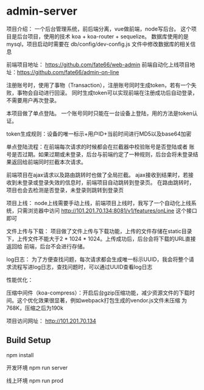 # admin-server

项目介绍：
   一个后台管理系统，前后端分离，vue做前端，node写后台。
   这个项目是后台项目，使用的技术 koa + koa-router + sequelize。
   数据库使用的是mysql，项目启动时需要在 db/config/dev-config.js 文件中修改数据库的相关信息

   前端项目地址： https://github.com/fate66/web-admin
   前端自动化上线项目地址：https://github.com/fate66/admin-on-line

   注册账号时，使用了事物（Transaction），注册账号同时生成token，若有一个失败，事物会自动进行回滚。
   同时生成token可以实现前端在注册成功后自动登录，不需要用户再次登录。

   本项目做了单点登陆。
   一个账号同时只能在一台设备上登陆，用的方法是token认证。

   token生成规则：设备的唯一标示+用户ID+当前时间进行MD5以及base64加密

   单点登陆流程：在前端每次请求的时候都会在拦截器中校验账号是否登陆或者
   账号是否过期。如果过期或未登录，后台与前端约定了一种规则，后台会将未登录结果返回给前端同时拦截本次请求。

   前端项目在ajax请求以及路由跳转时也做了全局拦截。
   ajax接收到结果时，若接收到未登录或登录失效的信息时，前端项目自动跳转到登录页。
   在路由跳转时，项目也会去检测是否登录，未登录则跳转到登录页

   项目上线：
   node上线需要手动上线，前端项目上线时，我写了一个自动化上线系统，只需浏览器中访问 http://101.201.70.134:8081/v1/features/onLine
   这个接口即可

   文件上传与下载：
   项目做了文件上传与下载功能，上传的文件存储在static目录下，上传文件不能大于2 * 1024 * 1024。上传成功后，后台会将下载的URL直接返回给
   前端，后台不会进行存储。

   log日志：
   为了方便查找问题，每次请求都会生成唯一标示UUID，我会将整个请求流程写进log日志，查找问题时，可以通过UUID查看log日志

   性能优化：

   压缩中间件（koa-compress）：开启后台gzip压缩功能，减少资源文件的下载时间。这个优化效果很显著，例如webpack打包生成的vendor.js文件未压缩
   为768K，压缩之后为190k

   项目访问网址： http://101.201.70.134

## Build Setup

npm install

开发环境
npm run server

线上环境
npm run prod


